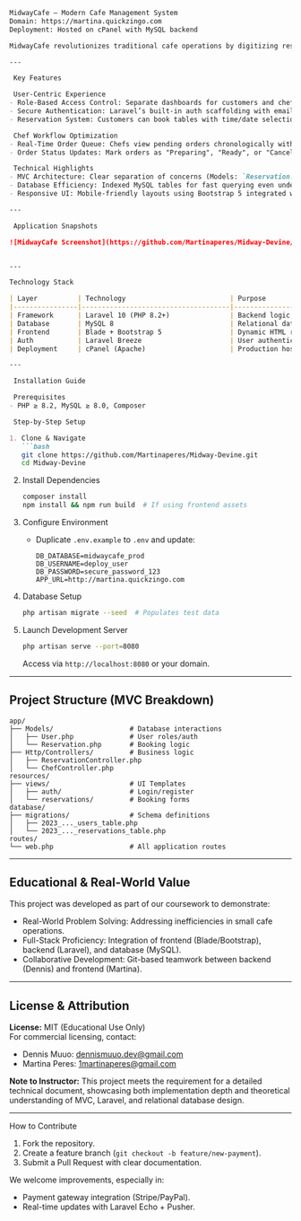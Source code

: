 

```markdown
MidwayCafe – Modern Cafe Management System  
Domain: https://martina.quickzingo.com
Deployment: Hosted on cPanel with MySQL backend  

MidwayCafe revolutionizes traditional cafe operations by digitizing reservations, order management, and chef workflows. Designed as a full-stack web application, it empowers cafes to transition from paper-based systems to an efficient, scalable digital platform. Built with Laravel 10 and MySQL 8, the system adheres to MVC architecture for maintainability and follows industry-standard security practices.

---

 Key Features  

 User-Centric Experience  
- Role-Based Access Control: Separate dashboards for customers and chefs.  
- Secure Authentication: Laravel’s built-in auth scaffolding with email/password login.  
- Reservation System: Customers can book tables with time/date selection, with automatic conflict detection.  

 Chef Workflow Optimization  
- Real-Time Order Queue: Chefs view pending orders chronologically with priority flags.  
- Order Status Updates: Mark orders as "Preparing", "Ready", or "Cancelled" with timestamps.  

 Technical Highlights  
- MVC Architecture: Clear separation of concerns (Models: `Reservation.php`, `User.php`; Views: Blade templates; Controllers: `ReservationController.php`).  
- Database Efficiency: Indexed MySQL tables for fast querying even under high load.  
- Responsive UI: Mobile-friendly layouts using Bootstrap 5 integrated with Laravel Blade.  

---

 Application Snapshots  

![MidwayCafe Screenshot](https://github.com/Martinaperes/Midway-Devine/blob/main/images/image.png?raw=true)


---

Technology Stack  

| Layer          | Technology                          | Purpose                                  |  
|----------------|-------------------------------------|------------------------------------------|  
| Framework      | Laravel 10 (PHP 8.2+)               | Backend logic, routing, and security    |  
| Database       | MySQL 8                             | Relational data storage (users, orders) |  
| Frontend       | Blade + Bootstrap 5                 | Dynamic HTML rendering + UI components  |  
| Auth           | Laravel Breeze                      | User authentication flows               |  
| Deployment     | cPanel (Apache)                     | Production hosting                      |  

---

 Installation Guide  

 Prerequisites  
- PHP ≥ 8.2, MySQL ≥ 8.0, Composer  

 Step-by-Step Setup  

1. Clone & Navigate  
   ```bash
   git clone https://github.com/Martinaperes/Midway-Devine.git
   cd Midway-Devine
   ```

2. Install Dependencies  
   ```bash
   composer install
   npm install && npm run build  # If using frontend assets
   ```

3. Configure Environment  
   - Duplicate `.env.example` to `.env` and update:  
     ```env
     DB_DATABASE=midwaycafe_prod
     DB_USERNAME=deploy_user
     DB_PASSWORD=secure_password_123
     APP_URL=http://martina.quickzingo.com
     ```

4. Database Setup  
   ```bash
   php artisan migrate --seed  # Populates test data
   ```

5. Launch Development Server  
   ```bash
   php artisan serve --port=8080
   ```
   Access via `http://localhost:8080` or your domain.

---

## Project Structure (MVC Breakdown)  

```
app/
├── Models/                   # Database interactions
│   ├── User.php              # User roles/auth
│   └── Reservation.php       # Booking logic
├── Http/Controllers/         # Business logic
│   ├── ReservationController.php
│   └── ChefController.php
resources/
├── views/                    # UI Templates
│   ├── auth/                 # Login/register
│   └── reservations/         # Booking forms
database/
├── migrations/               # Schema definitions
│   ├── 2023_..._users_table.php
│   └── 2023_..._reservations_table.php
routes/
└── web.php                   # All application routes
```

---

## Educational & Real-World Value  

This project was developed as part of our coursework to demonstrate:  
- Real-World Problem Solving: Addressing inefficiencies in small cafe operations.  
- Full-Stack Proficiency: Integration of frontend (Blade/Bootstrap), backend (Laravel), and database (MySQL).  
- Collaborative Development: Git-based teamwork between backend (Dennis) and frontend (Martina).  

---

## License & Attribution  

**License:** MIT (Educational Use Only)  
For commercial licensing, contact:  
- Dennis Muuo: [dennismuuo.dev@gmail.com](mailto:dennismuuo.dev@gmail.com)  
- Martina Peres: [1martinaperes@gmail.com](mailto:1martinaperes@gmail.com)  

**Note to Instructor:** This project meets the requirement for a detailed technical document, showcasing both implementation depth and theoretical understanding of MVC, Laravel, and relational database design.  

---

 How to Contribute  

1. Fork the repository.  
2. Create a feature branch (`git checkout -b feature/new-payment`).  
3. Submit a Pull Request with clear documentation.  

We welcome improvements, especially in:  
- Payment gateway integration (Stripe/PayPal).  
- Real-time updates with Laravel Echo + Pusher.  
```
